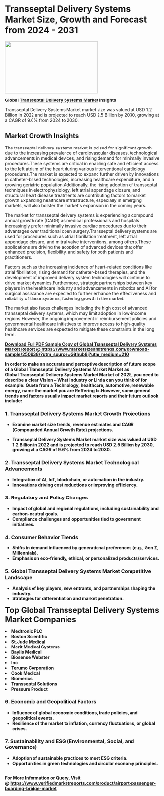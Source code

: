 <H1>Transseptal Delivery Systems Market Size, Growth and Forecast from 2024 - 2031</H1><img class="aligncenter size-medium wp-image-584254" src="https://thirdeyenews.in/wp-content/uploads/2024/09/Global-Market-Research-300x168.jpeg" alt="" width="300" height="168" /><p><strong>Global&nbsp;<a href="https://www.marketsizeandtrends.com/download-sample/250938/?utm_source=Github8j?utm_medium=210">Transseptal Delivery Systems Market</a> Insights</strong></p><p>Transseptal Delivery Systems Market market size was valued at USD 1.2 Billion in 2022 and is projected to reach USD 2.5 Billion by 2030, growing at a CAGR of 9.6% from 2024 to 2030.</p><p><h2>Market Growth Insights</h2> <p>The transseptal delivery systems market is poised for significant growth due to the increasing prevalence of cardiovascular diseases, technological advancements in medical devices, and rising demand for minimally invasive procedures.These systems are critical in enabling safe and efficient access to the left atrium of the heart during various interventional cardiology procedures.The market is expected to expand further driven by innovations in catheter-based technologies, increasing healthcare expenditure, and a growing geriatric population.Additionally, the rising adoption of transseptal techniques in electrophysiology, left atrial appendage closure, and structural heart disease treatments are contributing factors to market growth.Expanding healthcare infrastructure, especially in emerging markets, will also bolster the market's expansion in the coming years.</p> <p><strong><a href="#"></a></strong></p> <p>The market for transseptal delivery systems is experiencing a compound annual growth rate (CAGR) as medical professionals and hospitals increasingly prefer minimally invasive cardiac procedures due to their advantages over traditional open surgery.Transseptal delivery systems are used for procedures such as atrial fibrillation treatment, left atrial appendage closure, and mitral valve interventions, among others.These applications are driving the adoption of advanced devices that offer enhanced precision, flexibility, and safety for both patients and practitioners.</p> <p>Factors such as the increasing incidence of heart-related conditions like atrial fibrillation, rising demand for catheter-based therapies, and the development of improved delivery system technologies will continue to drive market dynamics.Furthermore, strategic partnerships between key players in the healthcare industry and advancements in robotics and AI for surgical assistance are expected to further enhance the effectiveness and reliability of these systems, fostering growth in the market.</p> <p>The market also faces challenges including the high cost of advanced transseptal delivery systems, which may limit adoption in low-income regions.However, the ongoing improvement in reimbursement policies and governmental healthcare initiatives to improve access to high-quality healthcare services are expected to mitigate these constraints in the long term.</p> <p><strong><a href="#"></p><p><span class=""><strong>Download Full PDF Sample Copy of Global Transseptal Delivery Systems Market Report</strong> @ <a href="https://www.marketsizeandtrends.com/download-sample/250938/?utm_source=Github8j?utm_medium=210" target="_blank">https://www.marketsizeandtrends.com/download-sample/250938/?utm_source=Github8j?utm_medium=210</a></span></p><p>In order to make an accurate and perceptive description of future scope of a Global&nbsp;Transseptal Delivery Systems Market Market as Global&nbsp;Transseptal Delivery Systems Market Market of 2025, you need to describe a clear Vision &ndash; What Industry or Linda can you think of for example: Quote from a Technology, healthcare, automotive, renewable energy, name the market you are Reffering to.However, some general trends and factors usually impact market reports and their future outlook include:</p><h3>1.&nbsp;<strong>Transseptal Delivery Systems Market Growth Projections</strong></h3><ul><li>Examine market size trends, revenue estimates and CAGR (Compounded Annual Growth Rate) projections.</li><li><p>Transseptal Delivery Systems Market market size was valued at USD 1.2 Billion in 2022 and is projected to reach USD 2.5 Billion by 2030, growing at a CAGR of 9.6% from 2024 to 2030.</p></li></ul><h3>2.&nbsp;<strong>Transseptal Delivery Systems Market Technological Advancements</strong></h3><ul><li>Integration of AI, IoT, blockchain, or automation in the industry.</li><li>Innovations driving cost reductions or improving efficiency.</li></ul><h3>3.&nbsp;<strong>Regulatory and Policy Changes</strong></h3><ul><li>Impact of global and regional regulations, including sustainability and carbon-neutral goals.</li><li>Compliance challenges and opportunities tied to government initiatives.</li></ul><h3>4.&nbsp;<strong>Consumer Behavior Trends</strong></h3><ul><li>Shifts in demand influenced by generational preferences (e.g., Gen Z, Millennials).</li><li>Emphasis on eco-friendly, ethical, or personalized products/services.</li></ul><h3>5.&nbsp;<strong>Global Transseptal Delivery Systems Market Competitive Landscape</strong></h3><ul><li>Analysis of key players, new entrants, and partnerships shaping the industry.</li><li>Strategies for differentiation and market penetration.</li></ul><p data-pm-slice="1 1 []"><span style="color: inherit; font-family: inherit; font-size: 25px;">Top Global Transseptal Delivery Systems Market Companies</span></p><div class="" data-test-id=""><p><li>Medtronic PLC</li><li> Boston Scientific</li><li> St.Jude Medical</li><li> Merit Medical Systems</li><li> Baylis Medical</li><li> Biosense Webster</li><li> Inc</li><li> Terumo Corporation</li><li> Cook Medical</li><li> Biomerics</li><li> Transseptal Solutions</li><li> Pressure Product</li></p></div><h3>6.&nbsp;<strong>Economic and Geopolitical Factors</strong></h3><ul><li>Influence of global economic conditions, trade policies, and geopolitical events.</li><li>Resilience of the market to inflation, currency fluctuations, or global crises.</li></ul><h3>7.&nbsp;<strong>Sustainability and ESG (Environmental, Social, and Governance)</strong></h3><ul><li>Adoption of sustainable practices to meet ESG criteria.</li><li>Opportunities in green technologies and circular economy principles.</li></ul><h2><strong style="font-size: 14px;">For More Information or Query, Visit @&nbsp;</strong><a style="background-color: #ffffff; font-size: 14px;" href="https://www.marketsizeandtrends.com/report/transseptal-delivery-systems-market/" target="_blank">https://www.verifiedmarketreports.com/product/airport-passenger-boarding-bridge-market</a></h2>